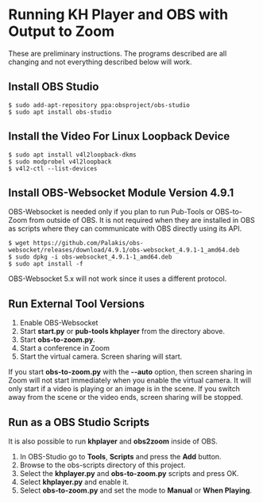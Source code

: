 # Running KH Player and OBS with Output to Zoom

These are preliminary instructions. The programs described are all
changing and not everything described below will work.

## Install OBS Studio

    $ sudo add-apt-repository ppa:obsproject/obs-studio
    $ sudo apt install obs-studio

## Install the Video For Linux Loopback Device

    $ sudo apt install v4l2loopback-dkms
    $ sudo modprobel v4l2loopback
    $ v4l2-ctl --list-devices

## Install OBS-Websocket Module Version 4.9.1

OBS-Websocket is needed only if you plan to run Pub-Tools or OBS-to-Zoom
from outside of OBS. It is not required when they are installed in OBS as
scripts where they can communicate with OBS directly using its API.

    $ wget https://github.com/Palakis/obs-websocket/releases/download/4.9.1/obs-websocket_4.9.1-1_amd64.deb
    $ sudo dpkg -i obs-websocket_4.9.1-1_amd64.deb
    $ sudo apt install -f

OBS-Websocket 5.x will not work since it uses a different protocol.

## Run External Tool Versions

1. Enable OBS-Websocket
2. Start **start.py** or **pub-tools khplayer** from the directory above.
2. Start **obs-to-zoom.py**.
3. Start a conference in Zoom
4. Start the virtual camera. Screen sharing will start.

If you start **obs-to-zoom.py** with the **--auto** option, then screen sharing
in Zoom will not start immediately when you enable the virtual camera. It will
only start if a video is playing or an image is in the scene. If you switch
away from the scene or the video ends, screen sharing will be stopped.

## Run as a OBS Studio Scripts

It is also possible to run **khplayer** and **obs2zoom** inside of OBS.

1. In OBS-Studio go to **Tools**, **Scripts** and press the **Add** button.
2. Browse to the obs-scripts directory of this project.
3. Select the **khplayer.py** and **obs-to-zoom.py** scripts and press OK.
4. Select **khplayer.py** and enable it.
5. Select **obs-to-zoom.py** and set the mode to **Manual** or **When Playing**.

